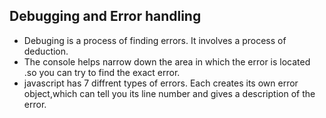 ## Debugging and Error handling
<!--Notes from Jon Duckett js book!-->
 * Debuging is a process of finding errors. It involves a process of deduction.
 * The console helps narrow down the area in which the error is located .so you can try to find the exact error.
 * javascript has 7 diffrent types of errors. Each creates its own error object,which can tell you its line number and gives a description of the error.

 